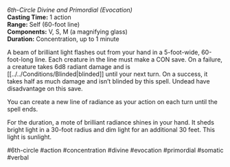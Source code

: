 *6th-Circle Divine and Primordial (Evocation)*  
**Casting Time:** 1 action  
**Range:** Self (60-foot line)  
**Components:** V, S, M (a magnifying glass)  
**Duration:** Concentration, up to 1 minute

A beam of brilliant light flashes out from your hand in a 5-foot-wide, 60-foot-long line. Each creature in the line must make a CON save. On a failure, a creature takes 6d8 radiant damage and is [[../../Conditions/Blinded|blinded]] until your next turn. On a success, it takes half as much damage and isn’t blinded by this spell. Undead have disadvantage on this save.

You can create a new line of radiance as your action on each turn until the spell ends.

For the duration, a mote of brilliant radiance shines in your hand. It sheds bright light in a 30-foot radius and dim light for an additional 30 feet. This light is sunlight.

#6th-circle #action #concentration #divine #evocation #primordial #somatic #verbal
